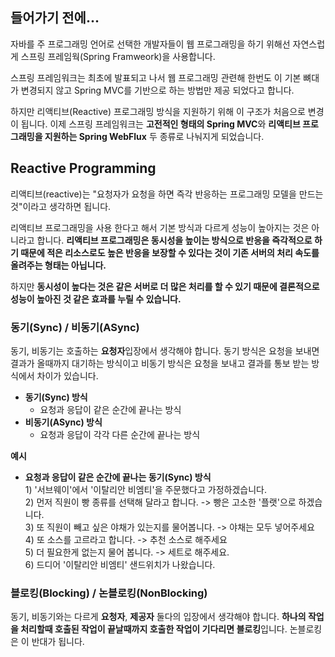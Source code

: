 ## 들어가기 전에...
자바를 주 프로그래밍 언어로 선택한 개발자들이 웹 프로그래밍을 하기 위해선 자연스럽게 스프링 프레임웍(Spring Framweork)을 사용합니다.

스프링 프레임워크는 최초에 발표되고 나서 웹 프로그래밍 관련해 한번도 이 기본 뼈대가 변경되지 않고 Spring MVC를 기반으로 하는 방법만 제공 되었다고 합니다.

하지만 리액티브(Reactive) 프로그래밍 방식을 지원하기 위해 이 구조가 처음으로 변경이 됩니다. 이제 스프링 프레임워크는 **고전적인 형태의 Spring MVC**와 **리액티브 프로그래밍을 지원하는 Spring WebFlux** 두 종류로 나눠지게 되었습니다.

## Reactive Programming
리액티브(reactive)는 "요청자가 요청을 하면 즉각 반응하는 프로그래밍 모델을 만드는 것"이라고 생각하면 됩니다.

리액티브 프로그래밍을 사용 한다고 해서 기본 방식과 다르게 성능이 높아지는 것은 아니라고 합니다. **리액티브 프로그래밍은 동시성을 높이는 방식으로
 반응을 즉각적으로 하기 때문에 적은 리소스로도 높은 반응을 보장할 수 있다는 것이 기존 서버의 처리 속도를 올려주는 형태는 아닙니다.**

하지만 **동시성이 높다는 것은 같은 서버로 더 많은 처리를 할 수 있기 때문에 결론적으로 성능이 높아진 것 같은 효과를 누릴 수 있습니다.**

### 동기(Sync) / 비동기(ASync)
동기, 비동기는 호출하는 **요청자**입장에서 생각해야 합니다. 동기 방식은 요청을 보내면 결과가 올때까지 대기하는 방식이고 비동기 방식은 요청을 보내고 결과를 통보 받는 방식에서 차이가 있습니다.
- **동기(Sync) 방식**
  - 요청과 응답이 같은 순간에 끝나는 방식
- **비동기(ASync) 방식**
  - 요청과 응답이 각각 다른 순간에 끝나는 방식

**예시**
- **요청과 응답이 같은 순간에 끝나는 동기(Sync) 방식**
<br>1) '서브웨이'에서 '이탈리안 비엠티'을 주문했다고 가정하겠습니다.
<br>2) 먼저 직원이 빵 종류를 선택해 달라고 합니다. -> 빵은 고소한 '플랫'으로 하겠습니다.
<br>3) 또 직원이 빼고 싶은 야채가 있는지를 물어봅니다. -> 야채는 모두 넣어주세요
<br>4) 또 소스를 고르라고 합니다. -> 추천 소스로 해주세요
<br>5) 더 필요한게 없는지 물어 봅니다. -> 세트로 해주세요.
<br>6) 드디어 '이탈리안 비엠티' 샌드위치가 나왔습니다.



### 블로킹(Blocking) / 논블로킹(NonBlocking)
동기, 비동기와는 다르게 **요청자**, **제공자** 둘다의 입장에서 생각해야 합니다. **하나의 작업을 처리할때 호출된 작업이 끝날때까지 호출한 작업이 기다리면 블로킹**입니다. 논블로킹은 이 반대가 됩니다.




